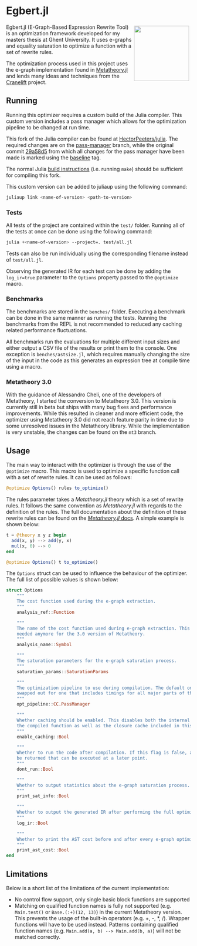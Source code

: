# Egbert.jl

<p><img src="https://upload.wikimedia.org/wikipedia/commons/c/ca/Egbert.jpg" height="150px" align="right" valign="middle" vspace="5" hspace="5"/>
Egbert.jl (E-Graph-Based Expression Rewrite Tool) is an optimization framework developed for my masters thesis at Ghent University. It uses e-graphs and equality saturation to optimize a function with a set of rewrite rules.

The optimization process used in this project uses the e-graph implementation found in [Metatheory.jl](https://github.com/JuliaSymbolics/Metatheory.jl/) and lends many ideas and techniques from the [Cranelift](https://github.com/bytecodealliance/wasmtime/blob/main/cranelift/README.md) project.
</p>


## Running

Running this optimizer requires a custom build of the Julia compiler. This custom version includes a pass manager which allows for the optimization pipeline to be changed at run time.

This fork of the Julia compiler can be found at [HectorPeeters/julia](https://github.com/HectorPeeters/julia). The required changes are on the [pass-manager](https://github.com/HectorPeeters/julia/tree/pass-manager) branch, while the original commit [29a58d5](https://github.com/HectorPeeters/julia/commit/29a58d5c4a5943774984ba83b2a84f98ff377a73) from which all changes for the pass manager have been made is marked using the [baseline](https://github.com/HectorPeeters/julia/releases/tag/baseline) tag.

The normal Julia [build instructions](https://github.com/HectorPeeters/julia/tree/master#building-julia) (i.e. running `make`) should be sufficient for compiling this fork.

This custom version can be added to juliaup using the following command:

```bash
juliaup link <name-of-version> <path-to-version>
```

### Tests

All tests of the project are contained within the `test/` folder. Running all of the tests at once can be done using the following command:

```bash
julia +<name-of-version> --project=. test/all.jl
```

Tests can also be run individually using the corresponding filename instead of `test/all.jl`.

Observing the generated IR for each test can be done by adding the `log_ir=true` parameter to the `Options` property passed to the `@optimize` macro.

### Benchmarks

The benchmarks are stored in the `benches/` folder. Executing a benchmark can be done in the same manner as running the tests. Running the benchmarks from the REPL is not recommended to reduced any caching related performance fluctuations.

All benchmarks run the evaluations for multiple different input sizes and either output a CSV file of the results or print them to the console. One exception is `benches/astsize.jl`, which requires manually changing the size of the input in the code as this generates an expression tree at compile time using a macro.

### Metatheory 3.0

With the guidance of Alessandro Cheli, one of the developers of Metatheory, I started the conversion to Metatheory 3.0. This version is currently still in beta but ships with many bug fixes and performance improvements. While this resulted in cleaner and more efficient code, the optimizer using Metatheory 3.0 did not reach feature parity in time due to some unresolved issues in the Metatheory library. While the implementation is very unstable, the changes can be found on the `mt3` branch.

## Usage

The main way to interact with the optimizer is through the use of the `@optimize` macro. This macro is used to optimize a specific function call with a set of rewrite rules. It can be used as follows:

```julia
@optimize Options() rules to_optimize()
```

The rules parameter takes a _Metatheory.jl_ theory which is a set of rewrite rules. It follows the same convention as _Metatheory.jl_ with regards to the definition of the rules. The full documentation about the definition of these rewrite rules can be found on the [_Metatheory.jl_ docs](https://juliasymbolics.github.io/Metatheory.jl/dev/rewrite/). A simple example is shown below:

```julia
t = @theory x y z begin 
  add(x, y) --> add(y, x)
  mul(x, 0) --> 0
end

@optimize Options() t to_optimize()
```

The `Options` struct can be used to influence the behaviour of the optimizer. The full list of possible values is shown below:

```julia
struct Options
    """
    The cost function used during the e-graph extraction. 
    """
    analysis_ref::Function

    """
    The name of the cost function used during e-graph extraction. This won't be
    needed anymore for the 3.0 version of Metatheory.
    """
    analysis_name::Symbol

    """
    The saturation parameters for the e-graph saturation process. 
    """
    saturation_params::SaturationParams

    """
    The optimization pipeline to use during compilation. The default one can be
    swapped out for one that includes timings for all major parts of the pipeline.
    """
    opt_pipeline::CC.PassManager

    """
    Whether caching should be enabled. This disables both the internal caching of
    the compiled function as well as the closure cache included in this package.
    """
    enable_caching::Bool

    """
    Whether to run the code after compilation. If this flag is false, a closure will
    be returned that can be executed at a later point.
    """
    dont_run::Bool

    """
    Whether to output statistics about the e-graph saturation process.
    """
    print_sat_info::Bool

    """
    Whether to output the generated IR after performing the full optimization pipeline.
    """
    log_ir::Bool

    """
    Whether to print the AST cost before and after every e-graph optimization.
    """
    print_ast_cost::Bool
end
```

## Limitations

Below is a short list of the limitations of the current implementation:

- No control flow support, only single basic block functions are supported
- Matching on qualified function names is fully not supported (e.g. `Main.test()` or `Base.(:+)(12, 13)`) in the current Metatheory version. This prevents the usage of the built-in operators (e.g. +, -, *, /). Wrapper functions will have to be used instead. Patterns containing qualified function names (e.g. `Main.add(a, b) --> Main.add(b, a)`) will not be matched correctly.

